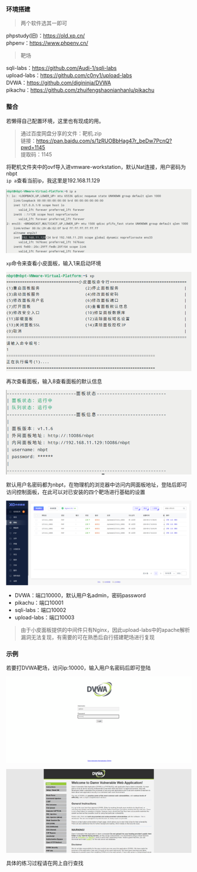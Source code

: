 ### 环境搭建

> 两个软件选其一即可  

phpstudy(旧)：https://old.xp.cn/  
phpenv：https://www.phpenv.cn/

> 靶场

sqli-labs：https://github.com/Audi-1/sqli-labs  
upload-labs：https://github.com/c0ny1/upload-labs  
DVWA：https://github.com/digininja/DVWA  
pikachu：https://github.com/zhuifengshaonianhanlu/pikachu

### 整合

若懒得自己配置环境，这里也有现成的用。  

> 通过百度网盘分享的文件：靶机.zip  
链接：https://pan.baidu.com/s/1zRUOBbHag47r_beDw7PcnQ?pwd=1145   
提取码：1145 

将靶机文件夹中的ovf导入进vmware-workstation，默认Nat连接，用户密码为nbpt   
`ip a`查看当前ip，我这里是192.168.11.129    

![](img/1.png)

`xp`命令来查看小皮面板，输入1来启动环境  

![](img/2.png)

再次查看面板，输入8查看面板的默认信息  

![](img/3.png)

默认用户名密码都为nbpt，在物理机的浏览器中访问内网面板地址，登陆后即可访问控制面板，在此可以对已安装的四个靶场进行基础的设置    

![](img/4.png)

- DVWA：端口10000，默认用户名admin，密码password
- pikachu：端口10001
- sqli-labs：端口10002
- upload-labs：端口10003

> 由于小皮面板提供的中间件只有Nginx，因此upload-labs中的apache解析漏洞无法复现，有需要的可在熟悉后自行搭建靶场进行复现  

### 示例

若要打DVWA靶场，访问ip:10000，输入用户名密码后即可登陆  

![](img/5.png)

![](img/6.png)

具体的练习过程请在网上自行查找  
